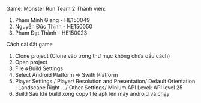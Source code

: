Game: Monster Run
Team 2
Thành viên:
1. Phạm Minh Giang - HE150049
2. Nguyễn Đức Thịnh - HE150050
3. Phạm Đạt Thành - HE150023

Cách cài đặt game
1. Clone project (Clone vào trong thư mục không chứa dấu cách)
2. Open project
3. File=>Build Settings
4. Select Android Platform => Swith Platform
5. Player Settings /
Player/ Resolution and Presentation/ Default Orientation : Landscape Right
   .../ Other Settings/ Minium API Level: API level 25
6. Build
Sau khi build xong copy file apk lên máy android và chạy